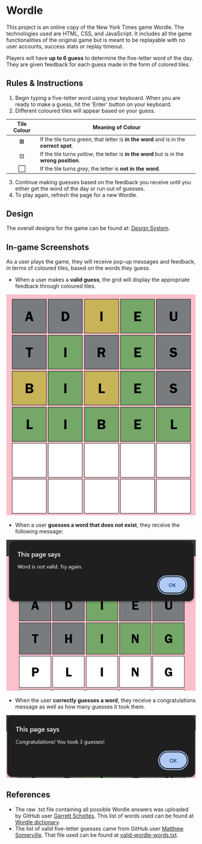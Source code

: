 # Wordle

This project is an online copy of the New York Times game Wordle. The technologies used are HTML, CSS, and JavaScript. It includes all the game functionalities of the original game but is meant to be replayable with no user accounts, success stats or replay timeout.

Players will have **up to 6 guess** to determine the five-letter word of the day. They are given feedback for each guess made in the form of colored tiles.

## Rules & Instructions

1. Begin typing a five-letter word using your keyboard. When you are ready to make a guess, hit the 'Enter' button on your keyboard.
2. Different coloured tiles will appear based on your guess.

| Tile Colour | Meaning of Colour
| :---: | ---
| 🟩 | If the tile turns *green*, that letter is **in the word** and is in the **correct spot**. 
| 🟨    | If the tile turns *yellow*, the letter is **in the word** but is in the **wrong position**. 
| ⬜ | If the tile turns *grey*, the letter is **not in the word**.
3. Continue making guesses based on the feedback you receive until you either get the word of the day or run out of guesses.
4. To play again, refresh the page for a new Wordle.

## Design

The overall designs for the game can be found at: [Design System](docs/design_system.md).

## In-game Screenshots
As a user plays the game, they will receive pop-up messages and feedback, in terms of coloured tiles, based on the words they guess.

- When a user makes a **valid guess**, the grid will display the appropriate feedback through coloured tiles.

![alt text](imgs/feedback.png)

- When a user **guesses a word that does not exist**, they receive the following message:

![invalid word message](imgs/invalid-word.png)

- When the user **correctly guesses a word**, they receive a congratulations message as well as how many guesses it took them.

![correct word message](imgs/guessed-word-1.png)


## References
- The raw .txt file containing all possible Wordle answers was uploaded by GitHub user [Garrett Scholtes](https://gist.github.com/scholtes). This list of words used can be found at [Wordle dictionary](https://gist.github.com/scholtes/94f3c0303ba6a7768b47583aff36654d).
- The list of valid five-letter guesses came from GitHub user [Matthew Somerville](https://gist.github.com/dracos). That file used can be found at [valid-wordle-words.txt](https://gist.github.com/dracos/dd0668f281e685bad51479e5acaadb93).

